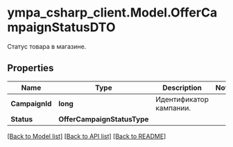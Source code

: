 # ympa_csharp_client.Model.OfferCampaignStatusDTO
Статус товара в магазине.

## Properties

Name | Type | Description | Notes
------------ | ------------- | ------------- | -------------
**CampaignId** | **long** | Идентификатор кампании.  | 
**Status** | **OfferCampaignStatusType** |  | 

[[Back to Model list]](../README.md#documentation-for-models) [[Back to API list]](../README.md#documentation-for-api-endpoints) [[Back to README]](../README.md)


